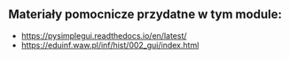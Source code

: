 ## Materiały pomocnicze przydatne w tym module:

* https://pysimplegui.readthedocs.io/en/latest/
* https://eduinf.waw.pl/inf/hist/002_gui/index.html